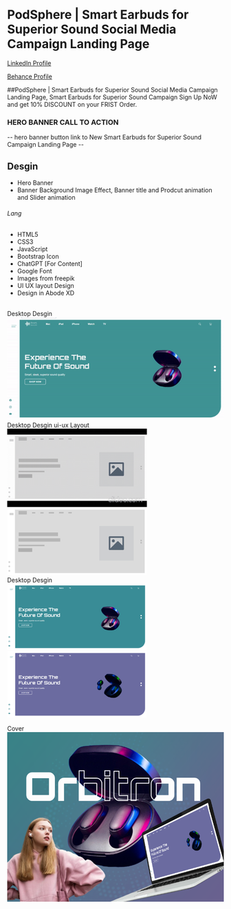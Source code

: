 # PodSphere | Smart Earbuds for Superior Sound Social Media Campaign Landing Page
<a href="https://www.linkedin.com/in/dharmendraverma95/" target="_blank">LinkedIn Profile </a>

<a href="https://www.behance.net/dhirukumar" target="_blank">Behance Profile </a>

##PodSphere | Smart Earbuds for Superior Sound Social Media Campaign Landing Page, Smart Earbuds for Superior Sound Campaign Sign Up NoW and get 10% DISCOUNT on your FRIST Order.

### HERO BANNER CALL TO ACTION
-- hero banner button link to New Smart Earbuds for Superior Sound Campaign Landing Page --

## Desgin 
<ul>
  <li>Hero Banner</li>
  <li>Banner Background Image Effect, Banner title and Prodcut animation and Slider animation </li>
</ul>


###### Lang
<ul>
  <li>HTML5</li>
  <li>CSS3</li>
  <li>JavaScript</li>
  <li>Bootstrap Icon</li>
  <li>ChatGPT [For Content]</li>
  <li>Google Font</li>
  <li>Images from freepik</li>
  <li>UI UX layout Design</li>
  <li>Design in Abode XD</li>
</ul>


<br>
<span>Desktop Desgin</span><br/>
<a href="https://www.behance.net/gallery/215195565/PodSphere-Social-Media-Campaign-Landing-Page" target="_blank" >
<img src="./img/landing-page.gif" width="575px"/>
</a>

 <br />
<span>Desktop Desgin ui-ux Layout</span><br/>
<a href="https://www.behance.net/gallery/215195565/PodSphere-Social-Media-Campaign-Landing-Page" target="_blank" >
<img src="./img/landing-page-ui-ux-layout.gif" width="325px"/>
<img src="./img/landing-page-ui-ux-layout.png" width="325px"/>
</a>

 <br />
<span>Desktop Desgin</span><br/>
<a href="https://www.behance.net/gallery/215195565/PodSphere-Social-Media-Campaign-Landing-Page" target="_blank" >
<img src="./img/landing-page-s1.png" width="325px"/>
<img src="./img/landing-page-s2.png" width="325px"/>
</a>

<span>Cover</span><br/>
<a href="https://www.behance.net/gallery/215195565/PodSphere-Social-Media-Campaign-Landing-Page" target="_blank" >
<img src="./img/cover.png" width="575px"/>
</a>




